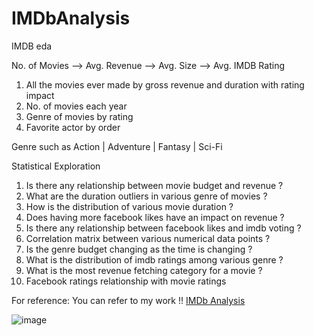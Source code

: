 # IMDbAnalysis
IMDB eda

No. of Movies --> Avg. Revenue --> Avg. Size --> Avg. IMDB Rating

1. All the movies ever made by gross revenue and duration with rating impact
2. No. of movies each year
3. Genre of movies by rating
4. Favorite actor by order


Genre such as 
Action | Adventure | Fantasy | Sci-Fi


Statistical Exploration
1. Is there any relationship between movie budget and revenue ?
2. What are the duration outliers in various genre of movies ?
3. How is the distribution of various movie duration ?
4. Does having more facebook likes have an impact on revenue ?
5. Is there any relationship between facebook likes and imdb voting ? 
6. Correlation matrix between various numerical data points ?
7. Is the genre budget changing as the time is changing ? 
8. What is the distribution of imdb ratings among various genre ?
9. What is the most revenue fetching category for a movie ?
10. Facebook ratings relationship with movie ratings 


For reference: You can refer to my work !! [IMDb Analysis](https://public.tableau.com/views/IMDB-EDA/Dashboard1?:language=en-US&publish=yes&:display_count=n&:origin=viz_share_link)


![image](https://user-images.githubusercontent.com/40695609/140492667-7e66d82c-9466-44d4-997e-e79e71e845bd.png)
